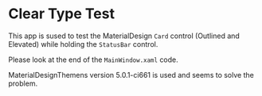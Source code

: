 # Clear Type Test

This app is sused to test the MaterialDesign `Card` control (Outlined and Elevated) while holding the `StatusBar` control.

Please look at the end of the `MainWindow.xaml` code.

MaterialDesignThemens version 5.0.1-ci661 is used and seems to solve the problem.
